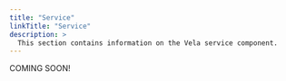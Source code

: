 ```yaml
---
title: "Service"
linkTitle: "Service"
description: >
  This section contains information on the Vela service component.
---
```


COMING SOON!
